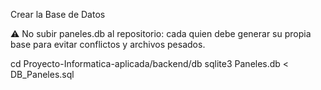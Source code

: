 Crear la Base de Datos

⚠️ No subir paneles.db al repositorio: cada quien debe generar su propia base para evitar conflictos y archivos pesados.

cd Proyecto-Informatica-aplicada/backend/db
sqlite3 Paneles.db < DB_Paneles.sql